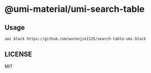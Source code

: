 # @umi-material/umi-search-table



## Usage

```sh
umi block https://github.com/wurenjie1125/search-table-umi-block
```

## LICENSE

MIT
